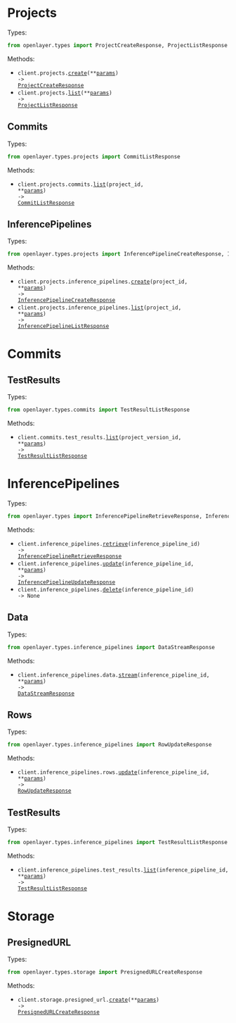 # Projects

Types:

```python
from openlayer.types import ProjectCreateResponse, ProjectListResponse
```

Methods:

- <code title="post /projects">client.projects.<a href="./src/openlayer/resources/projects/projects.py">create</a>(\*\*<a href="src/openlayer/types/project_create_params.py">params</a>) -> <a href="./src/openlayer/types/project_create_response.py">ProjectCreateResponse</a></code>
- <code title="get /projects">client.projects.<a href="./src/openlayer/resources/projects/projects.py">list</a>(\*\*<a href="src/openlayer/types/project_list_params.py">params</a>) -> <a href="./src/openlayer/types/project_list_response.py">ProjectListResponse</a></code>

## Commits

Types:

```python
from openlayer.types.projects import CommitListResponse
```

Methods:

- <code title="get /projects/{projectId}/versions">client.projects.commits.<a href="./src/openlayer/resources/projects/commits.py">list</a>(project_id, \*\*<a href="src/openlayer/types/projects/commit_list_params.py">params</a>) -> <a href="./src/openlayer/types/projects/commit_list_response.py">CommitListResponse</a></code>

## InferencePipelines

Types:

```python
from openlayer.types.projects import InferencePipelineCreateResponse, InferencePipelineListResponse
```

Methods:

- <code title="post /projects/{projectId}/inference-pipelines">client.projects.inference_pipelines.<a href="./src/openlayer/resources/projects/inference_pipelines.py">create</a>(project_id, \*\*<a href="src/openlayer/types/projects/inference_pipeline_create_params.py">params</a>) -> <a href="./src/openlayer/types/projects/inference_pipeline_create_response.py">InferencePipelineCreateResponse</a></code>
- <code title="get /projects/{projectId}/inference-pipelines">client.projects.inference_pipelines.<a href="./src/openlayer/resources/projects/inference_pipelines.py">list</a>(project_id, \*\*<a href="src/openlayer/types/projects/inference_pipeline_list_params.py">params</a>) -> <a href="./src/openlayer/types/projects/inference_pipeline_list_response.py">InferencePipelineListResponse</a></code>

# Commits

## TestResults

Types:

```python
from openlayer.types.commits import TestResultListResponse
```

Methods:

- <code title="get /versions/{projectVersionId}/results">client.commits.test_results.<a href="./src/openlayer/resources/commits/test_results.py">list</a>(project_version_id, \*\*<a href="src/openlayer/types/commits/test_result_list_params.py">params</a>) -> <a href="./src/openlayer/types/commits/test_result_list_response.py">TestResultListResponse</a></code>

# InferencePipelines

Types:

```python
from openlayer.types import InferencePipelineRetrieveResponse, InferencePipelineUpdateResponse
```

Methods:

- <code title="get /inference-pipelines/{inferencePipelineId}">client.inference_pipelines.<a href="./src/openlayer/resources/inference_pipelines/inference_pipelines.py">retrieve</a>(inference_pipeline_id) -> <a href="./src/openlayer/types/inference_pipeline_retrieve_response.py">InferencePipelineRetrieveResponse</a></code>
- <code title="put /inference-pipelines/{inferencePipelineId}">client.inference_pipelines.<a href="./src/openlayer/resources/inference_pipelines/inference_pipelines.py">update</a>(inference_pipeline_id, \*\*<a href="src/openlayer/types/inference_pipeline_update_params.py">params</a>) -> <a href="./src/openlayer/types/inference_pipeline_update_response.py">InferencePipelineUpdateResponse</a></code>
- <code title="delete /inference-pipelines/{inferencePipelineId}">client.inference_pipelines.<a href="./src/openlayer/resources/inference_pipelines/inference_pipelines.py">delete</a>(inference_pipeline_id) -> None</code>

## Data

Types:

```python
from openlayer.types.inference_pipelines import DataStreamResponse
```

Methods:

- <code title="post /inference-pipelines/{inferencePipelineId}/data-stream">client.inference_pipelines.data.<a href="./src/openlayer/resources/inference_pipelines/data.py">stream</a>(inference_pipeline_id, \*\*<a href="src/openlayer/types/inference_pipelines/data_stream_params.py">params</a>) -> <a href="./src/openlayer/types/inference_pipelines/data_stream_response.py">DataStreamResponse</a></code>

## Rows

Types:

```python
from openlayer.types.inference_pipelines import RowUpdateResponse
```

Methods:

- <code title="put /inference-pipelines/{inferencePipelineId}/rows">client.inference_pipelines.rows.<a href="./src/openlayer/resources/inference_pipelines/rows.py">update</a>(inference_pipeline_id, \*\*<a href="src/openlayer/types/inference_pipelines/row_update_params.py">params</a>) -> <a href="./src/openlayer/types/inference_pipelines/row_update_response.py">RowUpdateResponse</a></code>

## TestResults

Types:

```python
from openlayer.types.inference_pipelines import TestResultListResponse
```

Methods:

- <code title="get /inference-pipelines/{inferencePipelineId}/results">client.inference_pipelines.test_results.<a href="./src/openlayer/resources/inference_pipelines/test_results.py">list</a>(inference_pipeline_id, \*\*<a href="src/openlayer/types/inference_pipelines/test_result_list_params.py">params</a>) -> <a href="./src/openlayer/types/inference_pipelines/test_result_list_response.py">TestResultListResponse</a></code>

# Storage

## PresignedURL

Types:

```python
from openlayer.types.storage import PresignedURLCreateResponse
```

Methods:

- <code title="post /storage/presigned-url">client.storage.presigned_url.<a href="./src/openlayer/resources/storage/presigned_url.py">create</a>(\*\*<a href="src/openlayer/types/storage/presigned_url_create_params.py">params</a>) -> <a href="./src/openlayer/types/storage/presigned_url_create_response.py">PresignedURLCreateResponse</a></code>
